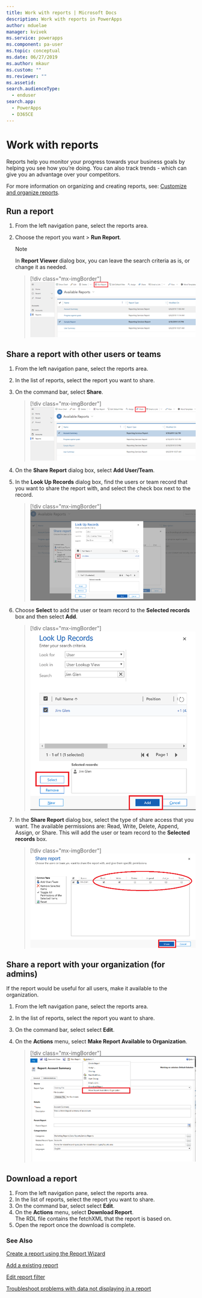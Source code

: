 ```yaml
---
title: Work with reports | Microsoft Docs
description: Work with reports in PowerApps
author: mduelae
manager: kvivek
ms.service: powerapps
ms.component: pa-user
ms.topic: conceptual
ms.date: 06/27/2019
ms.author: mkaur
ms.custom: ""
ms.reviewer: ""
ms.assetid: 
search.audienceType: 
  - enduser
search.app: 
  - PowerApps
  - D365CE
---
```

# Work with reports

Reports help you monitor your progress towards your business goals by helping you see how you’re doing. You can also track trends - which can give you an advantage over your competitors.  

For more information on organizing and creating reports, see: [Customize and organize reports](https://docs.microsoft.com/powerapps/maker/model-driven-apps/add-reporting-to-app).
  
## Run a report  
  
1. From the left navigation pane, select the reports area. 
2. Choose the report you want > **Run Report**.  
  
   > [!NOTE]
   >  In **Report Viewer** dialog box, you can leave the search criteria as is, or change it as needed.  
   
   > [!div class="mx-imgBorder"]
   > ![Run a report](media/report-run.png "Run a report")
 
  
## Share a report with other users or teams    

1. From the left navigation pane, select the reports area.  
2. In the list of reports, select the report you want to share.  
3. On the command bar, select **Share**.

   > [!div class="mx-imgBorder"]
   > ![share a report](media/report-share.png "share a report")
  
4. On the **Share Report** dialog box, select **Add User/Team**.    
5. In the **Look Up Records** dialog box, find the users or team record that you want to share the report with, and select the check box next to the record.

   > [!div class="mx-imgBorder"]
   > ![Select user to share a report](media/report-share1.png "Select a user to share report")

6. Choose **Select** to add the user or team record to the **Selected records** box and then select **Add**.

   > [!div class="mx-imgBorder"]
   > ![Add user to share a report](media/report-share2.png "Add user to share report")
  
7. In the **Share Report** dialog box, select the type of share access that you want. The available permissions are: Read, Write, Delete, Append, Assign, or Share. This will add the user or team record to the **Selected records** box.

   > [!div class="mx-imgBorder"]
   > ![Choose share access](media/report-share3.png "Choose share access")
  

## Share a report with your organization (for admins)
 If the report would be useful for all users, make it available to the organization.  

1. From the left navigation pane, select the reports area.  
2. In the list of reports, select the report you want to share.  
3. On the command bar, select select **Edit**.  
4. On the **Actions** menu, select **Make Report Available to Organization**.  
  
   > [!div class="mx-imgBorder"]
   > ![Share report with org](media/report-share4.png "Share report with org")

## Download a report

1. From the left navigation pane, select the reports area. 
2. In the list of reports, select the report you want to share.  
3. On the command bar, select select **Edit**.  
4. On the **Actions** menu, select **Download Report**.  
The RDL file contains the fetchXML that the report is based on.
5. Open the report once the download is complete.





### See Also

[Create a report using the Report Wizard](create-report-with-wizard.md)

[Add a existing report](add-existing-report.md)

[Edit report filter](edit-report-filter.md)

[ Troubleshoot problems with data not displaying in a report ](troubleshoot-reports.md)


